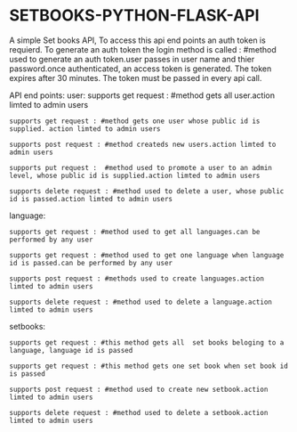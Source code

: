 # SETBOOKS-PYTHON-FLASK-API
A simple Set books API,
To access this api end points an auth token is requierd.
To generate an auth token the login method is called : #method used to generate an auth token.user passes in user name and thier password.once authenticated, an access token is generated. The token expires after 30 minutes. The token must be passed in every api call.

API end points:
user:
    supports get request : #method gets all user.action limted to admin users

    supports get request : #method gets one user whose public id is supplied. action limted to admin users

    supports post request : #method createds new users.action limted to admin users

    supports put request :  #method used to promote a user to an admin level, whose public id is supplied.action limted to admin users

    supports delete request : #method used to delete a user, whose public id is passed.action limted to admin users


 language:

    supports get request : #method used to get all languages.can be performed by any user

    supports get request : #method used to get one language when language id is passed.can be performed by any user

    supports post request : #methods used to create languages.action limted to admin users

    supports delete request : #method used to delete a language.action limted to admin users

setbooks:
 
    supports get request : #this method gets all  set books beloging to a language, language id is passed

    supports get request : #this method gets one set book when set book id is passed

    supports post request : #method used to create new setbook.action limted to admin users

    supports delete request : #method used to delete a setbook.action limted to admin users






